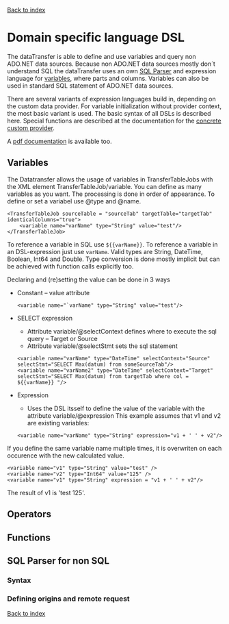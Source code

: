 ﻿[Back to index](docIndex.md)
# Domain specific language DSL

The dataTransfer is able to define and use variables and query non ADO.NET data sources. 
Because non ADO.NET data sources mostly don´t understand SQL the dataTransfer uses an own [SQL Parser](DSL.md#SQL-Parser-for-non-SQL) and expression language for [variables](DSL.md#Variables), where parts and columns.
Variables can also be used in standard SQL statement of ADO.NET data sources.

There are several variants of expression languages build in, depending on the custom data provider. For variable initialization without provider context, the most basic variant is used.
The basic syntax of all DSLs is described here. Special functions are described at the documentation for the [concrete custom provider](DataSourceHelpTutorials.md#non-ADO/custom-transfers).

A [pdf documentation](en/Domain%20specific%20language%20definition.pdf) is available too.

## Variables

The Datatransfer allows the usage of variables in TransferTableJobs with the XML element TransferTableJob/variable.
You can define as many variables as you want. The processing is done in order of appearance.
To define or set a variabel use @type and @name.

```
<TransferTableJob sourceTable = "sourceTab" targetTable="targetTab" identicalColumns="true">
	<variable name="varName" type="String" value="test"/>
</TransferTableJob>
```

To reference a variable in SQL use ```${{varName}}```.
To reference a variable in an DSL-expression just use ```varName```.
Valid types are String, DateTime, Boolean, Int64 and Double.
Type conversion is done mostly implicit but can be achieved with function calls explicitly too.

Declaring and (re)setting the value can be done in 3 ways
- Constant – value attribute
  ``` 
  <variable name="`varName" type="String" value="test"/> 
  ```

- SELECT expression
  - Attribute variable/@selectContext defines where to execute the sql query – Target or Source
  - Attribute variable/@selectStmt sets the sql statement
  ```
  <variable name="varName" type="DateTime" selectContext="Source" selectStmt="SELECT Max(datum) from someSourceTab"/>
  <variable name="varName2" type="DateTime" selectContext="Target" selectStmt="SELECT Max(datum) from targetTab where col = ${{varName}} "/>
  ```
- Expression
  - Uses the DSL itsself to define the value of the variable with the attribute variable/@expression
  This example assumes that v1 and v2 are existing variables:
  ```
  <variable name="varName" type="String" expression="v1 + ' ' + v2"/>
  ``` 
  

If you define the same variable name multiple times, it is overwriten on each occurence with the new calculated value.
```
<variable name="v1" type="String" value="test" />
<variable name="v2" type="Int64" value="125" />
<variable name="v1" type="String" expression = "v1 + ' ' + v2"/>
```
The result of v1 is 'test 125'.

## Operators

## Functions

## SQL Parser for non SQL

### Syntax

### Defining origins and remote request

[Back to index](docIndex.md)